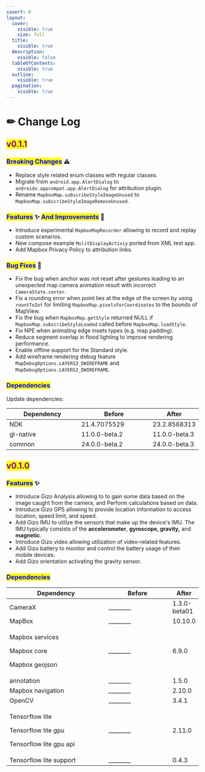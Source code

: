 ```yaml
---
coverY: 0
layout:
  cover:
    visible: true
    size: full
  title:
    visible: true
  description:
    visible: false
  tableOfContents:
    visible: true
  outline:
    visible: true
  pagination:
    visible: true
---
```


# ✏ Change Log

## <mark style="color:purple;">v0.1.1</mark>

### <mark style="color:blue;">Breaking Changes</mark>  ⚠️

* Replace style related enum classes with regular classes.
* Migrate from `android.app.AlertDialog` to `androidx.appcompat.app.AlertDialog` for attribution plugin.
* Rename `MapboxMap.subscribeStyleImageUnused` to `MapboxMap.subscribeStyleImageRemoveUnused`.

### <mark style="color:blue;">Features</mark> ✨ <mark style="color:blue;">And Improvements</mark> 🏁

* Introduce experimental `MapboxMapRecorder` allowing to record and replay custom scenarios.
* New compose example `MulitDisplayActiviy` ported from XML test app.
* Add Mapbox Privacy Policy to attribution links.

### <mark style="color:blue;">Bug Fixes</mark> 🐞

* Fix the bug when anchor was not reset after gestures leading to an unexpected map camera animation result with incorrect `CameraState.center`.
* Fix a rounding error when point lies at the edge of the screen by using `rountToInt` for limiting `MapboxMap.pixelsForCoordinates` to the bounds of MapView.
* Fix the bug when `MapboxMap.getStyle` returned NULL if `MapboxMap.subscribeStyleLoaded` called before `MapboxMap.loadStyle`.
* Fix NPE when animating edge insets types (e.g. map padding).
* Reduce segment overlap in flood lighting to improve rendering performance.
* Enable offline support for the Standard style.
* Add wireframe rendering debug feature `MapDebugOptions.LAYERS3_DWIREFRAME` and `MapDebugOptions.LAYERS2_DWIREFRAME`.

### <mark style="color:blue;">Dependencies</mark>

Update dependencies:

<table><thead><tr><th width="254">Dependency</th><th width="236.33333333333331">Before</th><th>After</th></tr></thead><tbody><tr><td>NDK</td><td>21.4.7075529</td><td>23.2.8568313</td></tr><tr><td>gl-native</td><td>11.0.0-beta.2</td><td>11.0.0-beta.3</td></tr><tr><td>common</td><td>24.0.0-beta.2</td><td>24.0.0-beta.3</td></tr></tbody></table>

##

## <mark style="color:purple;">v0.1.0</mark>

### <mark style="color:blue;">Features</mark> ✨

* Introduce Gizo Analysis allowing to to gain some data based on the image caught from the camera, and Perform calculations based on data.
* Introduce Gizo GPS allowing to provide location information to access location, speed limit, and speed.
* Add Gizo IMU to utilize the sensors that make up the device's IMU. The IMU typically consists of the **accelerometer**, **gyroscope, gravity,** and **magnetic**.
* Introduce Gizo video allowing utilization of video-related features.
* Add Gizo battery to monitor and control the battery usage of their mobile devices.
* Add Gizo orientation activating the gravity sensor.

### <mark style="color:blue;">Dependencies</mark>

<table><thead><tr><th width="300">Dependency</th><th width="187.33333333333331">Before</th><th>After</th></tr></thead><tbody><tr><td>CameraX</td><td>________</td><td>1.3.0-beta01</td></tr><tr><td>MapBox</td><td>________</td><td>10.10.0</td></tr><tr><td><p>Mapbox services</p><p>Mapbox core  </p><p>Mapbox geojson</p></td><td>________</td><td>6.9.0</td></tr><tr><td>annotation</td><td>________</td><td>1.5.0</td></tr><tr><td>Mapbox navigation</td><td>________</td><td>2.10.0</td></tr><tr><td>OpenCV</td><td>________</td><td>3.4.1</td></tr><tr><td><p>Tensorflow lite </p><p>Tensorflow lite gpu </p><p>Tensorflow lite gpu  api</p></td><td>________</td><td>2.11.0</td></tr><tr><td>Tensorflow lite support</td><td>________</td><td>0.4.3</td></tr></tbody></table>
